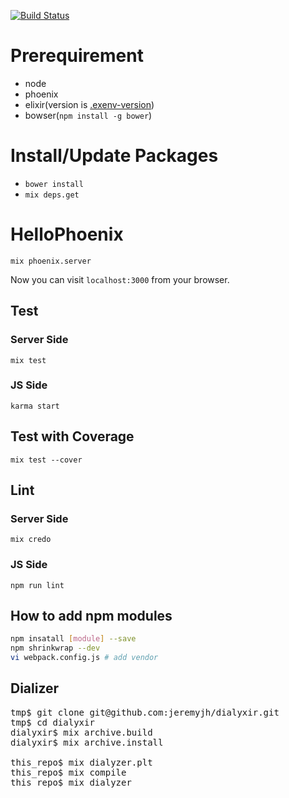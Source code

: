 
[![Build Status](https://secure.travis-ci.org/ndruger/hello_phoenix.png?branch=master)](http://travis-ci.org/ndruger/hello_phoenix)


# Prerequirement

- node
- phoenix
- elixir(version is [.exenv-version](.exenv-version))
- bowser(`npm install -g bower`)

# Install/Update Packages

- `bower install`
- `mix deps.get`

# HelloPhoenix

`mix phoenix.server`

Now you can visit `localhost:3000` from your browser.

## Test

### Server Side

`mix test`

### JS Side

`karma start`

## Test with Coverage

`mix test --cover`

## Lint

### Server Side

`mix credo`

### JS Side

`npm run lint`

## How to add npm modules

```bash
npm insatall [module] --save
npm shrinkwrap --dev
vi webpack.config.js # add vendor
```

## Dializer

<pre>
tmp$ git clone git@github.com:jeremyjh/dialyxir.git
tmp$ cd dialyxir
dialyxir$ mix archive.build
dialyxir$ mix archive.install

this_repo$ mix dialyzer.plt
this_repo$ mix compile
this_repo$ mix dialyzer
</pre>
